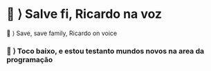 <h1> <b> 🐊 ⟩ Salve fi, Ricardo na voz</b> </h1>
<p> 🐍 ⟩ Save, save family, Ricardo on voice</p>
<h3> 🎸 ⟩ Toco baixo, e estou testanto mundos novos na area da programação</h3>
